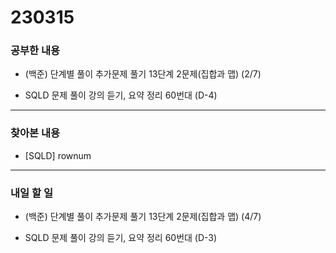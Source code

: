 # 230315

### 공부한 내용

- (백준) 단계별 풀이 추가문제 풀기 13단계 2문제(집합과 맵) (2/7)

- SQLD 문제 풀이 강의 듣기, 요약 정리 60번대 (D-4)

---

### 찾아본 내용

- [SQLD] rownum

---

### 내일 할 일

- (백준) 단계별 풀이 추가문제 풀기 13단계 2문제(집합과 맵) (4/7)

- SQLD 문제 풀이 강의 듣기, 요약 정리 60번대 (D-3)
